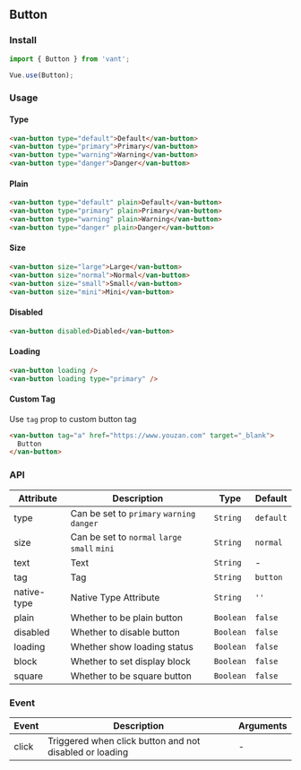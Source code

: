 ## Button

### Install
``` javascript
import { Button } from 'vant';

Vue.use(Button);
```

### Usage

#### Type

```html
<van-button type="default">Default</van-button>
<van-button type="primary">Primary</van-button>
<van-button type="warning">Warning</van-button>
<van-button type="danger">Danger</van-button>
```

#### Plain

```html
<van-button type="default" plain>Default</van-button>
<van-button type="primary" plain>Primary</van-button>
<van-button type="warning" plain>Warning</van-button>
<van-button type="danger" plain>Danger</van-button>
```

#### Size

```html 
<van-button size="large">Large</van-button>
<van-button size="normal">Normal</van-button>
<van-button size="small">Small</van-button>
<van-button size="mini">Mini</van-button>
```

#### Disabled

```html
<van-button disabled>Diabled</van-button>
```

#### Loading

```html 
<van-button loading />
<van-button loading type="primary" />
```

#### Custom Tag
Use `tag` prop to custom button tag

```html 
<van-button tag="a" href="https://www.youzan.com" target="_blank">
  Button
</van-button>
```

### API

| Attribute | Description | Type | Default |
|-----------|-----------|-----------|-------------|
| type | Can be set to `primary` `warning` `danger` | `String` | `default` |
| size | Can be set to `normal` `large` `small` `mini` | `String` | `normal` |
| text | Text | `String` | - |
| tag | Tag | `String` | `button` |
| native-type | Native Type Attribute | `String` | `''` |
| plain | Whether to be plain button | `Boolean` | `false` |
| disabled | Whether to disable button | `Boolean` | `false` |
| loading | Whether show loading status | `Boolean` | `false` |
| block | Whether to set display block | `Boolean` | `false` |
| square | Whether to be square button | `Boolean` | `false` |

### Event

| Event | Description | Arguments |
|-----------|-----------|-----------|
| click | Triggered when click button and not disabled or loading | - |
